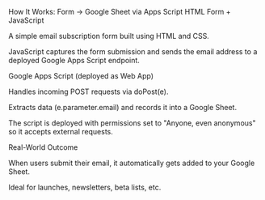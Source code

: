 How It Works: Form → Google Sheet via Apps Script
HTML Form + JavaScript

A simple email subscription form built using HTML and CSS.

JavaScript captures the form submission and sends the email address to a deployed Google Apps Script endpoint.

Google Apps Script (deployed as Web App)

Handles incoming POST requests via doPost(e).

Extracts data (e.parameter.email) and records it into a Google Sheet.

The script is deployed with permissions set to "Anyone, even anonymous" so it accepts external requests.

Real-World Outcome

When users submit their email, it automatically gets added to your Google Sheet.

Ideal for launches, newsletters, beta lists, etc.

